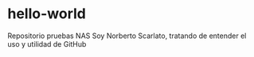 # hello-world
Repositorio pruebas NAS
Soy Norberto Scarlato, tratando de entender el uso y utilidad de GitHub
